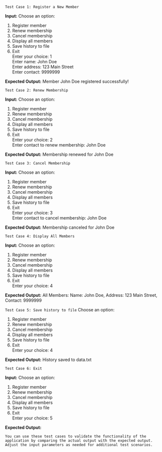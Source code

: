 ```Test Case 1: Register a New Member```

**Input:**
Choose an option:
1. Register member
2. Renew membership
3. Cancel membership
4. Display all members
5. Save history to file
6. Exit                                                                                             
Enter your choice: 1                                                                                             
Enter name: John Doe                                                                                             
Enter address: 123 Main Street                                                                                    
Enter contact: 9999999

**Expected Output:**
Member John Doe registered successfully!





```Test Case 2: Renew Membership```

**Input:**
Choose an option:
1. Register member
2. Renew membership
3. Cancel membership
4. Display all members
5. Save history to file
6. Exit                                                                     
Enter your choice: 2                                                                     
Enter contact to renew membership: John Doe

**Expected Output:**
Membership renewed for John Doe





```Test Case 3: Cancel Membership```

**Input:**
Choose an option:
1. Register member
2. Renew membership
3. Cancel membership
4. Display all members
5. Save history to file
6. Exit                                                                     
Enter your choice: 3                                                                     
Enter contact to cancel membership: John Doe

**Expected Output:**
Membership canceled for John Doe


```Test Case 4: Display All Members```

**Input:**
Choose an option:
1. Register member
2. Renew membership
3. Cancel membership
4. Display all members
5. Save history to file
6. Exit                                                                     
Enter your choice: 4

**Expected Output:**
All Members:
Name: John Doe, Address: 123 Main Street, Contact: 9999999





```Test Case 5: Save history to file```
Choose an option:
1. Register member
2. Renew membership
3. Cancel membership
4. Display all members
5. Save history to file
6. Exit                                                                     
Enter your choice: 4

**Expected Output:**
History saved to data.txt





```Test Case 6: Exit```

**Input:**
Choose an option:
1. Register member
2. Renew membership
3. Cancel membership
4. Display all members
5. Save history to file
6. Exit                                                                     
Enter your choice: 5

**Expected Output:**





```You can use these test cases to validate the functionality of the application by comparing the actual output with the expected output.```
```Adjust the input parameters as needed for additional test scenarios.```
